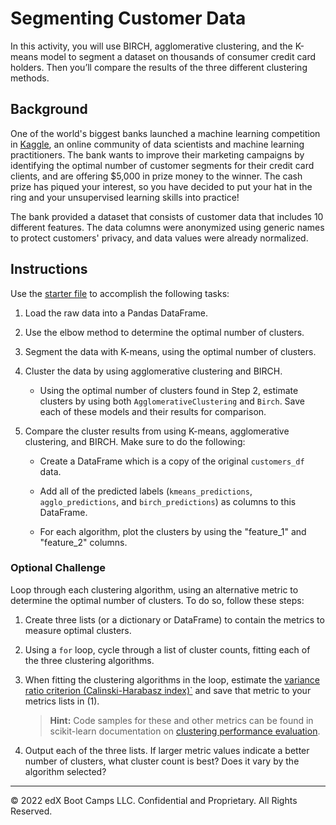 # Segmenting Customer Data

In this activity, you will use BIRCH, agglomerative clustering, and the K-means model to segment a dataset on thousands of consumer credit card holders. Then you’ll compare the results of the three different clustering methods.

## Background

One of the world's biggest banks launched a machine learning competition in [Kaggle](https://www.kaggle.com/), an online community of data scientists and machine learning practitioners. The bank wants to improve their marketing campaigns by identifying the optimal number of customer segments for their credit card clients, and are offering $5,000 in prize money to the winner. The cash prize has piqued your interest, so you have decided to put your hat in the ring and your unsupervised learning skills into practice!

The bank provided a dataset that consists of customer data that includes 10 different features. The data columns were anonymized using generic names to protect customers' privacy, and data values were already normalized.

## Instructions

Use the [starter file](Unsolved/segmenting_customer_data.ipynb) to accomplish the following tasks:

1. Load the raw data into a Pandas DataFrame.

2. Use the elbow method to determine the optimal number of clusters.

3. Segment the data with K-means, using the optimal number of clusters.

4. Cluster the data by using agglomerative clustering and BIRCH.

    * Using the optimal number of clusters found in Step 2, estimate clusters by using both `AgglomerativeClustering` and `Birch`. Save each of these models and their results for comparison.

5. Compare the cluster results from using K-means, agglomerative clustering, and BIRCH.  Make sure to do the following:

    * Create a DataFrame which is a copy of the original `customers_df` data.

    * Add all of the predicted labels (`kmeans_predictions`, `agglo_predictions`, and `birch_predictions`) as columns to this DataFrame.

    * For each algorithm, plot the clusters by using the "feature_1" and "feature_2" columns.

### Optional Challenge

Loop through each clustering algorithm, using an alternative metric to determine the optimal number of clusters. To do so, follow these steps: 

1. Create three lists (or a dictionary or DataFrame) to contain the metrics to measure optimal clusters.

2. Using a `for` loop, cycle through a list of cluster counts, fitting each of the three clustering algorithms.

3. When fitting the clustering algorithms in the loop, estimate the [variance ratio criterion (Calinski-Harabasz index)`](https://scikit-learn.org/stable/modules/clustering.html#calinski-harabasz-index) and save that metric to your metrics lists in (1).

    > **Hint:** Code samples for these and other metrics can be found in scikit-learn documentation on [clustering performance evaluation](https://scikit-learn.org/stable/modules/clustering.html#clustering-performance-evaluation).

4. Output each of the three lists. If larger metric values indicate a better number of clusters, what cluster count is best? Does it vary by the algorithm selected?

---

© 2022 edX Boot Camps LLC. Confidential and Proprietary. All Rights Reserved.